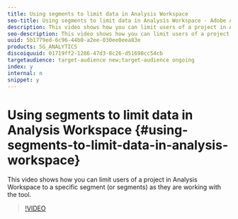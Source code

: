 ```yaml
---
title: Using segments to limit data in Analysis Workspace
seo-title: Using segments to limit data in Analysis Workspace - Adobe Analytics
description: This video shows how you can limit users of a project in Analysis Workspace to a specific segment (or segments) as they are working with the tool.
seo-description: This video shows how you can limit users of a project in Analysis Workspace to a specific segment (or segments) as they are working with the tool. - Adobe Analytics
uuid: 5b1779ed-6c96-44b0-a2ee-030ee0eea83e
products: SG_ANALYTICS
discoiquuid: 01719ff2-1286-47d3-8c26-d51698cc54cb
targetaudience: target-audience new;target-audience ongoing
index: y
internal: n
snippet: y
---
```


# Using segments to limit data in Analysis Workspace {#using-segments-to-limit-data-in-analysis-workspace}

This video shows how you can limit users of a project in Analysis Workspace to a specific segment (or segments) as they are working with the tool.

>[!VIDEO](https://video.tv.adobe.com/v/24038/?quality=12)